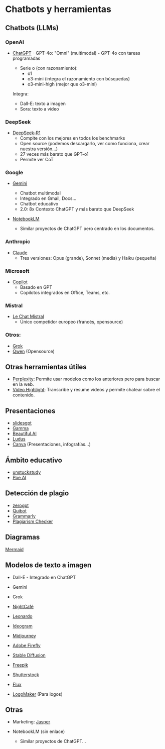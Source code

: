 # Chatbots y herramientas

## Chatbots (LLMs)

### OpenAI

- [ChatGPT](https://chat.openai.com/)
        - GPT-4o: "Omni" (multimodal)
        - GPT-4o con tareas programadas
    - Serie o (con razonamiento):
        - o1
        - o3-mini (integra el razonamiento con búsquedas)
        - o3-mini-high (mejor que o3-mini)

    Integra:
    - Dall-E: texto a imagen
    - Sora: texto a vídeo

### DeepSeek

- [DeepSeek-R1](https://chat.deepseek.com/)
    - Compite con los mejores en todos los benchmarks
    - Open source (podemos descargarlo, ver como funciona, crear nuestra versión...)
    - 27 veces más barato que GPT-o1
    - Permite ver CoT

### Google

- [Gemini](https://gemini.google.com/)
    - Chatbot multimodal
    - Integrado en Gmail, Docs...
    - Chatbot educativo
    - 2.0: 8x Contexto ChatGPT y más barato que DeepSeek

- [NotebookLM](https://notebooklm.google/)
    - Similar proyectos de ChatGPT pero centrado en los documentos.

### Anthropic

- [Claude](https://claude.ai/)
    - Tres versiones: Opus (grande), Sonnet (media) y Haiku (pequeña)

### Microsoft

- [Copilot](https://copilot.microsoft.com/)
    - Basado en GPT
    - Copilotos integrados en Office, Teams, etc.

### Mistral

- [Le Chat Mistral](https://chat.mistral.ai/chat)
    - Único competidor europeo (francés, opensource)

### Otros:

- [Grok](https://x.com/i/grok?focus=1)
- [Qwen](https://chat.qwenlm.ai/) (Opensource)


## Otras herramientas útiles

- [Perplexity](https://www.perplexity.ai/): Permite usar modelos como los anteriores pero para buscar en la web.
- [Video Highlight](https://videohighlight.com/): Transcribe y resume vídeos y permite chatear sobre el contenido.



## Presentaciones

- [slidesgpt](slidesgpt.com)
- [Gamma](https://gamma.app/)
- [Beautiful.AI](https://www.beautiful.ai/)
- [Ludus](https://ludus.one/)
- [Canva](https://www.canva.com/education/) (Presentaciones, infografías...)



## Ámbito educativo

- [unstuckstudy](unstuckstudy.com)
- [Poe AI](https://poe.com) 


## Detección de plagio


- [zerogpt](https://www.zerogpt.com/)
- [Quibot](https://quillbot.com/ai-content-detector)
- [Grammarly](https://www.grammarly.com/plagiarism-checker)
- [Plagiarism Checker](https://www.plagiarismchecker.com/)


## Diagramas

[Mermaid](https://mermaid.js.org/)



## Modelos de texto a imagen

- Dall-E - Integrado en ChatGPT
- Gemini
- Grok
- [NightCafé](https://nightcafe.ai/)
- [Leonardo](https://app.leonardo.ai/)
- [Ideogram](https://ideogram.ai/)
- [Midjourney](www.midjourney.com)
- [Adobe Firefly](https://firefly.adobe.com/)
- [Stable Diffusion](https://stability.ai/stable-assistant)
- [Freepik](https://www.freepik.com/)
- [Shutterstock](https://www.shutterstock.com/)
- [Flux](https://flux-ai.io/)


- [LogoMaker](https://www.logomaker.com/) (Para logos)


## Otras
- Marketing: [Jasper](https://www.jasper.ai/)

- NotebookLM (sin enlace)
  - Similar proyectos de ChatGPT...